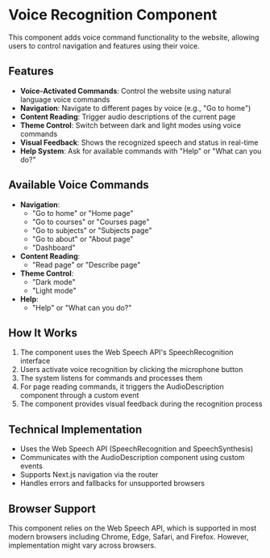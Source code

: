 # Voice Recognition Component

This component adds voice command functionality to the website, allowing users to control navigation and features using their voice.

## Features

- **Voice-Activated Commands**: Control the website using natural language voice commands
- **Navigation**: Navigate to different pages by voice (e.g., "Go to home")
- **Content Reading**: Trigger audio descriptions of the current page
- **Theme Control**: Switch between dark and light modes using voice commands
- **Visual Feedback**: Shows the recognized speech and status in real-time
- **Help System**: Ask for available commands with "Help" or "What can you do?"

## Available Voice Commands

- **Navigation**:
  - "Go to home" or "Home page"
  - "Go to courses" or "Courses page"
  - "Go to subjects" or "Subjects page"
  - "Go to about" or "About page"
  - "Dashboard"
- **Content Reading**:
  - "Read page" or "Describe page"
- **Theme Control**:
  - "Dark mode"
  - "Light mode"
- **Help**:
  - "Help" or "What can you do?"

## How It Works

1. The component uses the Web Speech API's SpeechRecognition interface
2. Users activate voice recognition by clicking the microphone button
3. The system listens for commands and processes them
4. For page reading commands, it triggers the AudioDescription component through a custom event
5. The component provides visual feedback during the recognition process

## Technical Implementation

- Uses the Web Speech API (SpeechRecognition and SpeechSynthesis)
- Communicates with the AudioDescription component using custom events
- Supports Next.js navigation via the router
- Handles errors and fallbacks for unsupported browsers

## Browser Support

This component relies on the Web Speech API, which is supported in most modern browsers including Chrome, Edge, Safari, and Firefox. However, implementation might vary across browsers.
